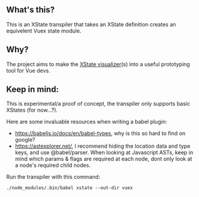 ## What's this?
This is an XState transpiler that takes an XState definition creates an equivelent Vuex state module.

## Why?
The project aims to make the [XState visualizer](https://stately.ai/viz)(s) into a useful prototyping tool for Vue devs.

## Keep in mind:
This is experimental/a proof of concept, the transpiler only supports basic XStates (for now...?).

Here are some invaluable resources when writing a babel plugin:

- https://babeljs.io/docs/en/babel-types, why is this so hard to find on google? 
- https://astexplorer.net/, I recommend hiding the location data and type keys, and use @babel/parser. When looking at Javascript ASTs, keep in mind which params & flags are required at each node, dont only look at a node's required child nodes.

Run the transpiler with this command:

```./node_modules/.bin/babel xstate --out-dir vuex```